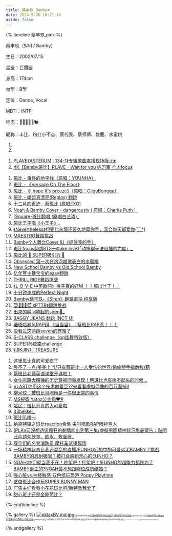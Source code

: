 ```yaml
---
title: 蔡丰玖_Bamby💗
date: 2024-5-26 10:21:18
aside: false
---
```


{% timeline 蔡丰玖,pink %}

<!-- timeline 个人资料 -->

蔡丰玖（밤비 / Bamby）

生日：2002/07/15

星座：巨蟹座

身高：174cm

血型：B型

定位：Dance, Vocal

MBTI：INTP

标志：🦌💗🍑🌸🐹🐿️

昵称：丰比、粉红小不点、蔡代表、蔡师傅、雄鹿、水蜜桃

<!-- endtimeline -->

<!-- timeline TMI -->

1. 
2. 

<!-- endtimeline -->

<!-- timeline 官方物料📸 -->

1. [PLAVE《ASTERUM : 134-1》专辑歌曲直播现场版.zip](https://www.bilibili.com/video/BV1PH4y1E74r/?spm_id_from=333.999.0.0&vd_source=683accdf4a366c372d15625bf59c99d7)
2. [4K【Bamby斑比】PLAVE - Wait for you 练习室 个人focus](https://www.bilibili.com/video/BV14s4y1w7xT/?spm_id_from=333.999.0.0&vd_source=683accdf4a366c372d15625bf59c99d7)

<!-- endtimeline -->

<!-- timeline 翻唱/翻跳Cover -->

1. [斑比 - 事件的地平线（原唱：YOUNHA）](https://www.bilibili.com/video/BV1PG411v7DF/?spm_id_from=333.999.0.0&vd_source=683accdf4a366c372d15625bf59c99d7)
2. [斑比 - 《Versace On The Floor》 ](https://www.bilibili.com/video/BV1fs421N7HP/?spm_id_from=333.999.0.0&vd_source=683accdf4a366c372d15625bf59c99d7)
3. [斑比 -《I hope It's breeze》（原唱：GilguBonggu）](https://www.bilibili.com/video/BV1vz42117D6/?spm_id_from=333.999.0.0&vd_source=683accdf4a366c372d15625bf59c99d7)
4. [斑比 - 姐姐真漂亮(Replay) 翻跳](https://www.bilibili.com/video/BV1JW4y1o7Ri/?spm_id_from=333.337.search-card.all.click&vd_source=683accdf4a366c372d15625bf59c99d7)
5. [十二月的奇迹 - 蔡斑比 (原唱EXO) ](https://www.bilibili.com/video/BV15T4y1W74G/?spm_id_from=333.337.search-card.all.click&vd_source=683accdf4a366c372d15625bf59c99d7)
6. [Noah & Bamby Cover - dangerously ( 原唱：Charlie Puth )_](https://www.bilibili.com/video/BV13t421a7ZY/?spm_id_from=333.337.search-card.all.click&vd_source=683accdf4a366c372d15625bf59c99d7)
7. [[Square-斑比翻唱 (原唱白艺潾)_](https://www.bilibili.com/video/BV1Cz4y157aY/?spm_id_from=333.337.search-card.all.click&vd_source=683accdf4a366c372d15625bf59c99d7)
8. [斑比王子唱《小王子》_](https://www.bilibili.com/video/BV1qM4m1f753/?spm_id_from=333.337.search-card.all.click&vd_source=683accdf4a366c372d15625bf59c99d7)
9. [《Nevertheless》想要比永恒还要久地牵你手，我会每天都爱你(ˊ˘ˋ*)](https://www.bilibili.com/video/BV1sH4y1M7PF/?spm_id_from=333.337.search-card.all.click&vd_source=683accdf4a366c372d15625bf59c99d7)
10. [MAESTRO舞蹈挑战](https://www.bilibili.com/video/BV1iz421U7Vt/?spm_id_from=333.999.0.0&vd_source=683accdf4a366c372d15625bf59c99d7)
11. [Bamby个人舞台Cover IU《抓住我的手》](https://www.bilibili.com/video/BV1CT42127zv/?spm_id_from=333.999.0.0&vd_source=683accdf4a366c372d15625bf59c99d7)
12. [斑比focus翻跳BTS—《fake love》「动捕都无法阻挡的力度」_](https://www.bilibili.com/video/BV1XF4m1A7dk/?spm_id_from=333.999.0.0&vd_source=683accdf4a366c372d15625bf59c99d7)
13. [斑比的 🌸 SUPER吸引力 🧲 ](https://www.bilibili.com/video/BV1dz42167DZ/?spm_id_from=333.999.0.0&vd_source=683accdf4a366c372d15625bf59c99d7)
14. [Obsessed 第一次在泡泡唱歌表白的水蜜桃](https://www.bilibili.com/video/BV1tx421U7pU/?spm_id_from=333.999.0.0&vd_source=683accdf4a366c372d15625bf59c99d7) 
15. [New School Bamby vs Old School Bamby](https://www.bilibili.com/video/BV1gt421G7mp/?spm_id_from=333.999.0.0&vd_source=683accdf4a366c372d15625bf59c99d7)
16. [亿年豆主舞宝宝的easy翻跳](https://www.bilibili.com/video/BV1Li421Z7Pr/?spm_id_from=333.999.0.0&vd_source=683accdf4a366c372d15625bf59c99d7)
17. [THRILL RIDE舞蹈挑战](https://www.bilibili.com/video/BV1bZ421a7vD/?spm_id_from=333.999.0.0&vd_source=683accdf4a366c372d15625bf59c99d7)
18. [《L-O-V-E 中英歌詞》桃子真的好甜 ！！都出汁了！！](https://www.bilibili.com/video/BV15v421k7qb/?spm_id_from=333.999.0.0&vd_source=683accdf4a366c372d15625bf59c99d7)
19. [十分钟速成的Perfect Night](https://www.bilibili.com/video/BV1vt4y1R7We/?spm_id_from=333.999.0.0&vd_source=683accdf4a366c372d15625bf59c99d7)
20. [Bamby/蔡丰玖-《Siren》翻跳直拍 纯享版](https://www.bilibili.com/video/BV1qp4y1u775/?spm_id_from=333.999.0.0&vd_source=683accdf4a366c372d15625bf59c99d7)
21. [😈💜💗🖤😈 《PTTR》翻跳挑战](https://www.bilibili.com/video/BV1Jj41147dv/?spm_id_from=333.999.0.0&vd_source=683accdf4a366c372d15625bf59c99d7)
22. [出来的瞬间响起的siren🚨_](https://www.bilibili.com/video/BV1pu411u7nR/?spm_id_from=333.999.0.0&vd_source=683accdf4a366c372d15625bf59c99d7)
23. [BAGGY JEANS 翻跳 (NCT U)](https://www.bilibili.com/video/BV1T8411q7fL/?spm_id_from=333.999.0.0&vd_source=683accdf4a366c372d15625bf59c99d7)
24. [诺斑哈暴风RAP组 《当当当》｜蔡斑比RAP惹！！！](https://www.bilibili.com/video/BV1kh4y1w7Rd/?spm_id_from=333.999.0.0&vd_source=683accdf4a366c372d15625bf59c99d7)
25. [没看过这两跳seven的有难了](https://www.bilibili.com/video/BV1tp4y1P776/?spm_id_from=333.999.0.0&vd_source=683accdf4a366c372d15625bf59c99d7)
26. [S-CLASS challenge（qq炫舞特效版）](https://www.bilibili.com/video/BV1nj411X7g9/?spm_id_from=333.999.0.0&vd_source=683accdf4a366c372d15625bf59c99d7)
27. [SUPER孙悟空challenge](https://www.bilibili.com/video/BV1o8411Z772/?spm_id_from=333.999.0.0&vd_source=683accdf4a366c372d15625bf59c99d7)
28. [《JIKJIN》- TREASURE](https://www.bilibili.com/video/BV1Hg4y1W7zf/?spm_id_from=333.999.0.0&vd_source=683accdf4a366c372d15625bf59c99d7)

<!-- endtimeline -->

<!-- timeline 常看常新的切片 -->

1. [这里斑比真的可爱疯了](https://www.bilibili.com/video/BV15r42157qw/?spm_id_from=333.999.0.0&vd_source=683accdf4a366c372d15625bf59c99d7)
2. [卧不了一点/美美上当/只有蔡斑比一人受伤的世界/偷偷掰手指数数/萌](https://www.bilibili.com/video/BV1px4y117Vs/?spm_id_from=333.999.0.0&vd_source=683accdf4a366c372d15625bf59c99d7)
3. [蔡斑比老师英语课堂开课啦！](https://www.bilibili.com/video/BV1nG41167Eu/?spm_id_from=333.999.0.0&vd_source=683accdf4a366c372d15625bf59c99d7)
4. [女仆店跳大摆锤的历史竟被同事发现！蔡斑比也有抬不起头的时候…](https://www.bilibili.com/video/BV1PN4y1r7vG/?spm_id_from=333.999.0.0&vd_source=683accdf4a366c372d15625bf59c99d7)
5. [VLAST你用这个技术做爱豆??来看看虚拟偶像的百万面捕!!](https://www.bilibili.com/video/BV13C4y1Z7ss/?spm_id_from=333.999.0.0&vd_source=683accdf4a366c372d15625bf59c99d7)
6. [柳河玟：被斑比哥圈粉是一件很正常的事情](https://www.bilibili.com/video/BV1cN4y1X7tu/?spm_id_from=333.999.0.0&vd_source=683accdf4a366c372d15625bf59c99d7)
7. [MS視簽 Yataz公主抱❤️💗 ](https://www.bilibili.com/video/BV1y8411B7dd/?spm_id_from=333.999.0.0&vd_source=683accdf4a366c372d15625bf59c99d7)
8. [哈民：斑比哥真的太可爱啦](https://www.bilibili.com/video/BV1VF41117hX/?spm_id_from=333.999.0.0&vd_source=683accdf4a366c372d15625bf59c99d7)
9. [43belike:_](https://www.bilibili.com/video/BV1HM4y1b7F2/?spm_id_from=333.999.0.0&vd_source=683accdf4a366c372d15625bf59c99d7)
10. [斑比叭噗～](https://www.bilibili.com/video/BV17M4y1H7uk/?spm_id_from=333.999.0.0&vd_source=683accdf4a366c372d15625bf59c99d7)
11. [纳凉特辑之斑比reaction合集 尖叫唱歌RAP眼神骂人](https://www.bilibili.com/video/BV1aj411U7Ge/?spm_id_from=333.999.0.0&vd_source=683accdf4a366c372d15625bf59c99d7)
12. [(PLAVE)沒想過這瘋狂的劇情能出到第三集/虛擬男團精神狀況堪憂警告：點開此片請勿飲食、飲水、敷面膜_](https://www.bilibili.com/video/BV1yh4y1g7hG/?spm_id_from=333.999.0.0&vd_source=683accdf4a366c372d15625bf59c99d7)
13. [噗宝们的名誉消防员 摩托车试镜现场](https://www.bilibili.com/video/BV1yu411Y7S2/?spm_id_from=333.999.0.0&vd_source=683accdf4a366c372d15625bf59c99d7)
14. [一场精神状态比我还混乱的直播/EUNHO幻想中的可爱弟弟BAMBY？挑战BAMBY的忍耐极限？被打会感到开心的EUNHO？](https://www.bilibili.com/video/BV18T411p7KJ/?spm_id_from=333.999.0.0&vd_source=683accdf4a366c372d15625bf59c99d7)
15. [NOAH:你们就当我不在！吵架吧！打架吧！/EUNHO的超能力都是为了BAMBY诞生的?NOAH最不想跟哪位成员结婚？](https://www.bilibili.com/video/BV1mX4y1z7Ad/?spm_id_from=333.999.0.0&vd_source=683accdf4a366c372d15625bf59c99d7)
16. [强心脏vs.神经敏感 双色组玩恐游 Poppy Playtime](https://www.bilibili.com/video/BV1wa4y157iq/?spm_id_from=333.999.0.0&vd_source=683accdf4a366c372d15625bf59c99d7)
17. [艺俊斑比合作玩SUPER BUNNY MAN](https://www.bilibili.com/video/BV19M4y127Fs/?spm_id_from=333.999.0.0&vd_source=683accdf4a366c372d15625bf59c99d7)
18. [广告主们看看小花花斑比吧/新特效我爱了](https://www.bilibili.com/video/BV12s4y1D7pU/?spm_id_from=333.999.0.0&vd_source=683accdf4a366c372d15625bf59c99d7)
19. [甜心斑比还是金刚芭比？](https://www.bilibili.com/video/BV11L411f7Nv/?spm_id_from=333.999.0.0&vd_source=683accdf4a366c372d15625bf59c99d7)

<!-- endtimeline -->

{% endtimeline %}



{% gallery %}
[<img src="https://s21.ax1x.com/2024/05/26/pklaxBV.md.jpg" alt="pklaxBV.md.jpg" style="zoom:100%;" />](https://imgse.com/i/pklaxBV)[<img src="https://s21.ax1x.com/2024/05/26/pklwia8.md.jpg" alt="pklwia8.md.jpg" style="zoom: 43%;" />](https://imgse.com/i/pklwia8)[<img src="https://s21.ax1x.com/2024/05/26/pkldNE8.md.jpg" alt="pkldNE8.md.jpg" style="zoom: 53%;" />](https://imgse.com/i/pkldNE8)[<img src="https://s21.ax1x.com/2024/05/26/pkld6bV.md.jpg" alt="pkld6bV.md.jpg" style="zoom: 53%;" />](https://imgse.com/i/pkld6bV)[<img src="https://s21.ax1x.com/2024/05/26/pklwnrq.md.jpg" alt="pklwnrq.md.jpg" style="zoom:38%;" />](https://imgse.com/i/pklwnrq)[<img src="https://s21.ax1x.com/2024/05/26/pklwFIS.md.jpg" alt="pklwFIS.md.jpg" style="zoom:49%;" />](https://imgse.com/i/pklwFIS)[<img src="https://s21.ax1x.com/2024/05/26/pklwmMn.md.jpg" alt="pklwmMn.md.jpg" style="zoom: 65%;" />](https://imgse.com/i/pklwmMn)[<img src="https://s21.ax1x.com/2024/05/26/pklwAPg.md.jpg" alt="pklwAPg.md.jpg" style="zoom: 30%;" />](https://imgse.com/i/pklwAPg)<img src="https://img2.imgtp.com/2024/05/26/fBJ4pX8I.jpg" alt="26519d52c311375c47a41bcb462a3ce8.jpg" style="zoom:41%;" /><img src="https://img2.imgtp.com/2024/05/26/oZSmM9tr.jpg" alt="008xAxRXgy1hfwrgfm06zj30u00u04qp.jpg" style="zoom:41%;" /><img src="https://img2.imgtp.com/2024/05/26/yT9arVYP.jpg" alt="e836429e9a1690a68cc9182c681ff66a.jpg" style="zoom: 17%;" /><img src="https://img2.imgtp.com/2024/05/26/lEvVCCce.jpg" alt="b85078ebf0d8366a16d7e3dac1883090.jpg" style="zoom: 20%;" />

{% endgallery %}